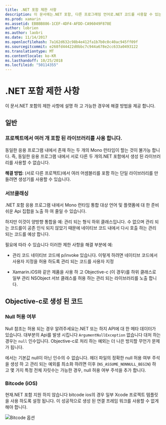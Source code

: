 ```yaml
---
title: .NET 포함 제한 사항
description: 이 문서에는.NET 포함, 다른 프로그래밍 언어로.NET 코드를 사용할 수 있는 도구 제한 사항을 설명 합니다.
ms.prod: xamarin
ms.assetid: EBBBB886-1CEF-4DF4-AFDD-CA96049F878E
author: lobrien
ms.author: laobri
ms.date: 11/14/2017
ms.openlocfilehash: 7a162d632c98b4e412fa1b7b0c0c40ac945ff09f
ms.sourcegitcommit: e268fd44422d0bbc7c944a678e2cc633a0493122
ms.translationtype: MT
ms.contentlocale: ko-KR
ms.lasthandoff: 10/25/2018
ms.locfileid: "50114355"
---
```

# <a name="net-embedding-limitations"></a>.NET 포함 제한 사항

이 문서.NET 포함의 제한 사항에 설명 하 고 가능한 경우에 해결 방법을 제공 합니다.

## <a name="general"></a>일반

### <a name="use-more-than-one-embedded-library-in-a-project"></a>프로젝트에서 여러 개 포함 된 라이브러리를 사용 합니다.

동일한 응용 프로그램 내에서 존재 하는 두 개의 Mono 런타임이 할는 것이 불가능 합니다. 즉, 동일한 응용 프로그램 내에서 서로 다른 두 개의.NET 포함에서 생성 된 라이브러리를 사용할 수 없습니다.

**해결 방법:** (서로 다른 프로젝트)에서 여러 어셈블리를 포함 하는 단일 라이브러리를 만들려면 생성기를 사용할 수 있습니다.

### <a name="subclassing"></a>서브클래싱

.NET 포함 응용 프로그램 내에서 Mono 런타임 통합 대상 언어 및 플랫폼에 대 한 준비 쉬운 Api 집합을 노출 하 여 줄일 수 있습니다.

하지만 이것이 양방향 통합을 예: 관리 되는 형식 하위 클래스입니다. 수 없으며 관리 되는 코드를이 공존 인식 되지 않았기 때문에 네이티브 코드 내에서 다시 호출 하는 관리 되는 코드를 예상 합니다.

필요에 따라 수 있습니다 이러한 제한 사항을 해결 부분에 예:

* 관리 코드 네이티브 코드에 p/invoke 있습니다. 이렇게 하려면 네이티브 코드에서 사용자 지정을 허용 하도록 관리 되는 코드를 사용자 지정

* Xamarin.iOS와 같은 제품을 사용 하 고 Objective-c (이 경우)를 하위 클래스로 일부 관리 NSObject 서브 클래스를 허용 하는 관리 되는 라이브러리를 노출 합니다.

## <a name="objective-c-generated-code"></a>Objective-c로 생성 된 코드

### <a name="nullability"></a>Null 허용 여부

Null 참조는 허용 되는 경우 알려주세요는.NET 또는 하지 API에 대 한 메타 데이터가 있습니다. 대부분의 Api를 발생 시킵니다 `ArgumentNullException` 없습니다 대처 하는 경우는 `null` 인수입니다. Objective-c로 처리 하는 예외는 더 나은 방지할 무언가 문제가 됩니다.

에서는 기본값 null이 아닌 인수의 수 없습니다. 헤더 파일의 정확한 null 허용 여부 주석을 생성 하 고 관리 되는 예외를 최소화 하려면 이후 (`NS_ASSUME_NONNULL_BEGIN`) 하 고 몇 가지 특정 전체 자릿수는 가능한 경우, null 허용 여부 주석을 추가 합니다.

### <a name="bitcode-ios"></a>Bitcode (iOS)

현재.NET 포함 지원 하지 않습니다 bitcode ios의 경우 일부 Xcode 프로젝트 템플릿을 사용 하도록 설정 됩니다. 이 성공적으로 생성 된 연결 프레임 워크를 사용할 수 없게 해야 합니다.

![Bitcode 옵션](images/ios-bitcode-option.png)
